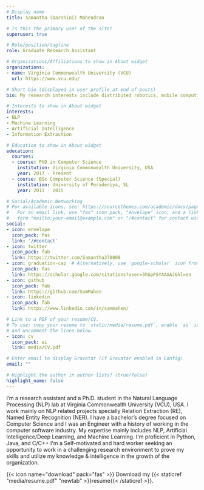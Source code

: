 ```yaml
---
# Display name
title: Samantha (Darshini) Mahendran

# Is this the primary user of the site?
superuser: true

# Role/position/tagline
role: Graduate Research Assistant

# Organizations/Affiliations to show in About widget
organizations:
- name: Virginia Commonwealth University (VCU)
  url: https://www.vcu.edu/

# Short bio (displayed in user profile at end of posts)
bio: My research interests include distributed robotics, mobile computing and programmable matter.

# Interests to show in About widget
interests:
- NLP
- Machine Learning
- Artificial Intelligence
- Information Extraction

# Education to show in About widget
education:
  courses:
  - course: PhD in Computer Science
    institution: Virginia Commonwealth University, USA
    year: 2017 - Present
  - course: BSc Computer Science (Special)
    institution: University of Peradeniya, SL
    year: 2011 - 2015

# Social/Academic Networking
# For available icons, see: https://sourcethemes.com/academic/docs/page-builder/#icons
#   For an email link, use "fas" icon pack, "envelope" icon, and a link in the
#   form "mailto:your-email@example.com" or "/#contact" for contact widget.
social:
- icon: envelope
  icon_pack: fas
  link: '/#contact'
- icon: twitter
  icon_pack: fab
  link: https://twitter.com/Samantha370808
- icon: graduation-cap  # Alternatively, use `google-scholar` icon from `ai` icon pack
  icon_pack: fas
  link: https://scholar.google.com/citations?user=3hGpPSYAAAAJ&hl=en
- icon: github
  icon_pack: fab
  link: https://github.com/SamMahen
- icon: linkedin
  icon_pack: fab
  link: https://www.linkedin.com/in/sammahen/

# Link to a PDF of your resume/CV.
# To use: copy your resume to `static/media/resume.pdf`, enable `ai` icons in `params.toml`, 
# and uncomment the lines below.
- icon: cv
  icon_pack: ai
  link: media/CV.pdf

# Enter email to display Gravatar (if Gravatar enabled in Config)
email: ""

# Highlight the author in author lists? (true/false)
highlight_name: false
---
```

I’m a research assistant and a Ph.D. student in the Natural Language Processing (NLP) lab at Virginia Commonwealth University (VCU), USA. I work mainly on NLP related projects specially Relation Extraction (RE), Named Entity Recognition (NER). I have a bachelor’s degree focused on Computer Science and I was an Engineer with a history of working in the computer software industry. My expertise mainly includes NLP, Artificial Intelligence/Deep Learning, and Machine Learning. I'm proficient in Python, Java, and C/C++ I'm a Self-motivated and hard worker seeking an opportunity to work in a challenging research environment to prove my skills and utilize my knowledge & intelligence in the growth of the organization.

{{< icon name="download" pack="fas" >}} Download my {{< staticref "media/resume.pdf" "newtab" >}}resumé{{< /staticref >}}.
